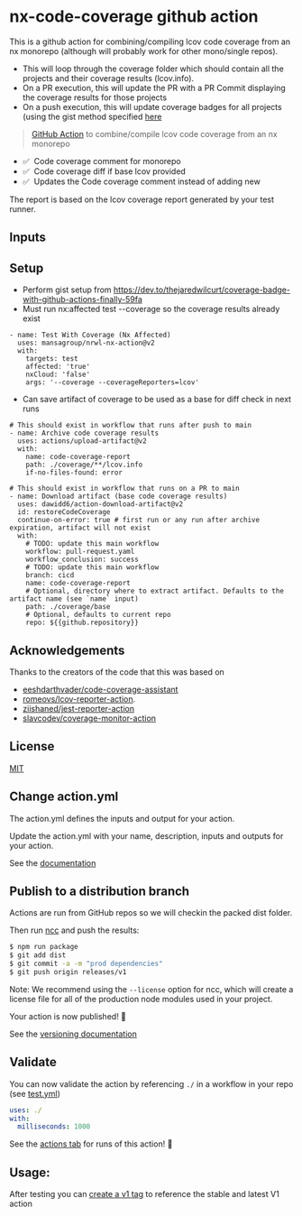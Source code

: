 # nx-code-coverage github action
This is a github action for combining/compiling lcov code coverage from an nx monorepo (although will probably work for other mono/single repos).
  - This will loop through the coverage folder which should contain all the projects and their coverage results (lcov.info).
  - On a PR execution, this will update the PR with a PR Commit displaying the coverage results for those projects
  - On a push execution, this will update coverage badges for all projects (using the gist method specified [here](https://dev.to/thejaredwilcurt/coverage-badge-with-github-actions-finally-59fa)

> [GitHub Action](https://help.github.com/en/actions) to combine/compile lcov code coverage from an nx monorepo 

-   ✅ &nbsp;Code coverage comment for monorepo
-   ✅ &nbsp;Code coverage diff if base lcov provided
-   ✅ &nbsp;Updates the Code coverage comment instead of adding new

The report is based on the lcov coverage report generated by your test runner.

## Inputs


## Setup
- Perform gist setup from https://dev.to/thejaredwilcurt/coverage-badge-with-github-actions-finally-59fa
- Must run nx:affected test --coverage so the coverage results already exist
```
- name: Test With Coverage (Nx Affected)
  uses: mansagroup/nrwl-nx-action@v2
  with:
    targets: test
    affected: 'true'
    nxCloud: 'false'
    args: '--coverage --coverageReporters=lcov'
```
- Can save artifact of coverage to be used as a base for diff check in next runs
```
# This should exist in workflow that runs after push to main
- name: Archive code coverage results
  uses: actions/upload-artifact@v2
  with:
    name: code-coverage-report
    path: ./coverage/**/lcov.info
    if-no-files-found: error

# This should exist in workflow that runs on a PR to main
- name: Download artifact (base code coverage results)
  uses: dawidd6/action-download-artifact@v2
  id: restoreCodeCoverage
  continue-on-error: true # first run or any run after archive expiration, artifact will not exist
  with:
    # TODO: update this main workflow
    workflow: pull-request.yaml
    workflow_conclusion: success
    # TODO: update this main workflow
    branch: cicd
    name: code-coverage-report
    # Optional, directory where to extract artifact. Defaults to the artifact name (see `name` input)
    path: ./coverage/base
    # Optional, defaults to current repo
    repo: ${{github.repository}}
```


## Acknowledgements
Thanks to the creators of the code that this was based on 

  - [eeshdarthvader/code-coverage-assistant](https://github.com/eeshdarthvader/code-coverage-assistant)
  - [romeovs/lcov-reporter-action](https://github.com/romeovs/lcov-reporter-action).
  - [ziishaned/jest-reporter-action](https://github.com/ziishaned/jest-reporter-action)
  - [slavcodev/coverage-monitor-action](https://github.com/slavcodev/coverage-monitor-action)

## License

[MIT](LICENSE)




## Change action.yml

The action.yml defines the inputs and output for your action.

Update the action.yml with your name, description, inputs and outputs for your action.

See the [documentation](https://help.github.com/en/articles/metadata-syntax-for-github-actions)



## Publish to a distribution branch

Actions are run from GitHub repos so we will checkin the packed dist folder. 

Then run [ncc](https://github.com/zeit/ncc) and push the results:
```bash
$ npm run package
$ git add dist
$ git commit -a -m "prod dependencies"
$ git push origin releases/v1
```

Note: We recommend using the `--license` option for ncc, which will create a license file for all of the production node modules used in your project.

Your action is now published! :rocket: 

See the [versioning documentation](https://github.com/actions/toolkit/blob/master/docs/action-versioning.md)

## Validate

You can now validate the action by referencing `./` in a workflow in your repo (see [test.yml](.github/workflows/test.yml))

```yaml
uses: ./
with:
  milliseconds: 1000
```

See the [actions tab](https://github.com/actions/typescript-action/actions) for runs of this action! :rocket:

## Usage:

After testing you can [create a v1 tag](https://github.com/actions/toolkit/blob/master/docs/action-versioning.md) to reference the stable and latest V1 action
